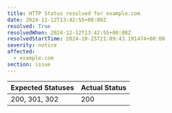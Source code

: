 ```yaml
---
title: HTTP Status resolved for example.com
date: 2024-12-12T13:42:55+00:00Z
resolved: True
resolvedWhen: 2024-12-12T13:42:55+00:00Z
resolvedStartTime: 2024-10-25T21:09:43.191474+00:00
severity: notice
affected:
  - example.com
section: issue
---
```


| Expected Statuses | Actual Status  |
|-------------------|----------------|
| 200, 301, 302 | 200 |
